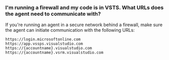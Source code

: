 ### I'm running a firewall and my code is in VSTS. What URLs does the agent need to communicate with?

If you're running an agent in a secure network behind a firewall, make sure the agent can initiate communication with the following URLs:

```
https://login.microsoftonline.com
https://app.vssps.visualstudio.com 
https://{accountname}.visualstudio.com
https://{accountname}.vsrm.visualstudio.com
 ```